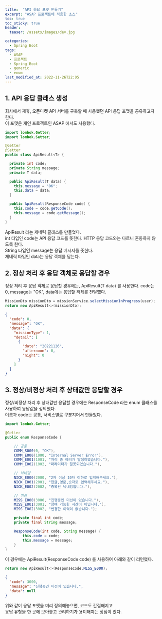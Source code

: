 ```yaml
---
title:  "API 응답 포맷 만들기"
excerpt: "ASAP 프로젝트에 적용한 소스"
toc: true
toc_sticky: true
header:
  teaser: /assets/images/dev.jpg

categories:
  - Spring Boot
tags:
  - ASAP
  - 프로젝트
  - Spring Boot
  - generic
  - enum
last_modified_at: 2022-11-26T22:05
---
```


## 1. API 응답 클래스 생성
회사에서 제휴, 오픈마켓 API 서버를 구축할 때 사용했던 API 응답 포맷을 공유하고자 한다.  
이 포맷은 개인 프로젝트인 ASAP 에서도 사용했다.

```java
import lombok.Getter;
import lombok.Setter;

@Getter
@Setter
public class ApiResult<T> {

  private int code;
  private String message;
  private T data;

  public ApiResult(T data) {
    this.message = "OK";
    this.data = data;
  }

  public ApiResult(ResponseCode code) {
    this.code = code.getCode();
    this.message = code.getMessage();
  }
}
```

ApiResult 라는 제네릭 클래스를 만들었다.  
int 타입인 code는 API 응답 코드를 뜻한다. HTTP 응답 코드와는 다르니 혼동하지 않도록 한다.  
String 타입인 message는 응답 메시지를 뜻한다.  
제네릭 타입인 data는 응답 객체를 담는다.  

## 2. 정상 처리 후 응답 객체로 응답할 경우
정상 처리 후 응답 객체로 응답할 경우에는, ApiResult(T data) 를 사용한다.
code는 0, message는 "OK", data에는 응답할 객체를 전달했다.
```java
MissionDto missionDto = missionService.selectMissionInProgress(user);
return new ApiResult<>(missionDto);
```
```json
{
  "code": 0,
  "message": "OK",
  "data": {
    "missionType": 1,
    "detail": [
      {
        "date": "20221126",
        "afternoon": 0,
        "night": 0
      }
    ]
  }
}
```

## 3. 정상/비정상 처리 후 상태값만 응답할 경우
정상/비정상 처리 후 상태값만 응답할 경우에는 ResponseCode 라는 enum 클래스를 사용하여 응답값을 정의했다.  
이름과 code는 공통, 서비스별로 구분지어서 만들었다.
```java
import lombok.Getter;

@Getter
public enum ResponseCode {

    // 공통
    COMM_S000(0, "OK"),
    COMM_E000(1000, "Internal Server Error"),
    COMM_E001(1001, "처리 중 에러가 발생하였습니다."),
    COMM_E002(1002, "파라미터가 잘못되었습니다."),

    // 닉네임
    NICK_E000(2000, "2자 이상 10자 이하로 입력해주세요."),
    NICK_E001(2001, "한글,영문,숫자로 입력해주세요."),
    NICK_E002(2002, "중복된 닉네임입니다."),

    // 미션
    MISS_E000(3000, "진행중인 미션이 있습니다."),
    MISS_E001(3001, "참여 가능한 시간이 아닙니다."),
    MISS_E002(3002, "변경한 이력이 없습니다.");

    private final int code;
    private final String message;

    ResponseCode(int code, String message) {
        this.code = code;
        this.message = message;
    }
}
```

이 경우에는 ApiResult(ResponseCode code) 를 사용하여 아래와 같이 리턴했다.
```java
return new ApiResult<>(ResponseCode.MISS_E000);
```
```json
{
  "code": 3000,
  "message": "진행중인 미션이 있습니다.",
  "data": null
}
```

위와 같이 응답 포맷을 미리 정의해놓으면, 코드도 간결해지고  
응답 유형을 한 곳에 모아놓고 관리하기가 용이해지는 장점이 있다.  